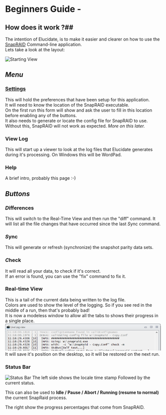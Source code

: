# Beginners Guide - #



## How does it work ?## 

The intention of Elucidate, is to make it easier and clearer on how to use the
[SnapRAID](http://snapraid.sourceforge.net/manual.html) Command-line
application.  
Lets take a look at the layout:

![Starting View](../Images/starting_view.png)

## *Menu* ##


### [Settings](Settings.md)

This will hold the preferences that have been setup for this application.  
It will need to know the location of the SnapRAID executable.  
On the first run this form will show and ask the user to fill in this location
before enabling any of the buttons.  
It also needs to generate or locate the config file for SnapRAID to use. Without
this, SnapRAID will not work as expected. *More on this later.*

### View Log

This will start up a viewer to look at the log files that Elucidate generates
during it's processing. On Windows this will be WordPad.

### Help

A brief intro, probably this page :-)


## *Buttons* ##

### *D*ifferences
This will switch to the Real-Time View and then run the "diff" command. It will
list all the file changes that have occurred since the last *S*ync command.

### *S*ync
This will generate or refresh (synchronize) the snapshot parity data sets.

### *C*heck
It will read all your data, to check if it's correct.  
If an error is found, you can use the "fix" command to fix it.

### Real-time View
This is a tail of the current data being written to the log file.  
Colors are used to show the level of the logging. So if you see red in
the middle of a run, then that's probably bad!  
It is now a modeless window to allow all the tabs to shows their progress in a single place.![LiveLogView](../Images/LiveLogView.png)
It will save it's position on the desktop, so it will be restored on the next run. 

### Status Bar
![Status Bar](../Images/Pictures_Speed%20of%201.7%20x64.png)
The left side shows the locale time stamp Followed by the current status.

This can also be used to **Idle / Pause / Abort / Running (resume to normal)** the current SnapRaid process.

The right show the progress percentages that come from SnapRAID.
